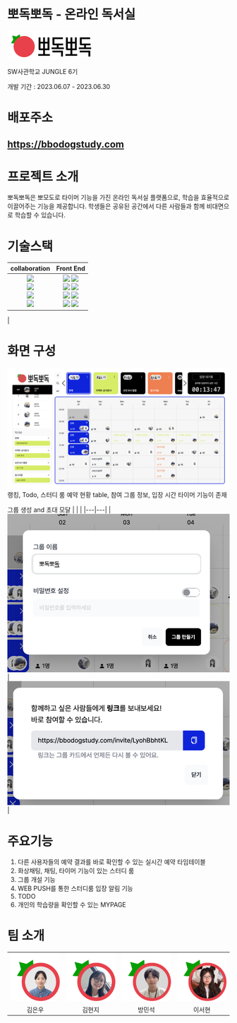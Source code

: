 # 뽀독뽀독 - 온라인 독서실

![뽀독뽀독 로고](bbodoglogo.png)

SW사관학교 JUNGLE 6기

개발 기간 : 2023.06.07 - 2023.06.30

# 배포주소

## https://bbodogstudy.com

# 프로젝트 소개

뽀독뽀독은 뽀모도로 타이머 기능을 가진 온라인 독서실 플랫폼으로, 학습을 효율적으로 이끌어주는 기능을 제공합니다. 학생들은 공유된 공간에서 다른 사람들과 함께 비대면으로 학습할 수 있습니다.

# 기술스택

|                                                                                                                                                                                                             collaboration                                                                                                                                                                                                             |                                                                                                                                                                                                                                                                                                                                                                                                                                             Front End                                                                                                                                                                                                                                                                                                                                                                                                                                             |
| :-----------------------------------------------------------------------------------------------------------------------------------------------------------------------------------------------------------------------------------------------------------------------------------------------------------------------------------------------------------------------------------------------------------------------------------: | :-----------------------------------------------------------------------------------------------------------------------------------------------------------------------------------------------------------------------------------------------------------------------------------------------------------------------------------------------------------------------------------------------------------------------------------------------------------------------------------------------------------------------------------------------------------------------------------------------------------------------------------------------------------------------------------------------------------------------------------------------------------------------------------------------------------------------------------------------------------------------------------------------: |
| <img src="https://img.shields.io/badge/Jira-0052CC?style=for-the-badge&logo=jira&logoColor=white"><br /><img src="https://img.shields.io/badge/notion-000000?style=for-the-badge&logo=notion&logoColor=white"><br /><img src="https://img.shields.io/badge/slack-4A154B?style=for-the-badge&logo=notion&logoColor=white"><br /><img src="https://img.shields.io/badge/github-181717?style=for-the-badge&logo=github&logoColor=white"> | <img src="https://img.shields.io/badge/typescript-3178C6?style=for-the-badge&logo=typescript&logoColor=white"> <img src="https://img.shields.io/badge/react-61DAFB?style=for-the-badge&logo=react&logoColor=white"><br /><img src="https://img.shields.io/badge/zustand-4D2B1A?style=for-the-badge&logo= &logoColor=white"> <img src="https://img.shields.io/badge/react query-FF4154?style=for-the-badge&logo=reactquery&logoColor=white"><br /><img src="https://img.shields.io/badge/tailwindcss-06B6D4?style=for-the-badge&logo=tailwindcss&logoColor=white"> <img src="https://img.shields.io/badge/vite-646CFF?style=for-the-badge&logo=vite&logoColor=white"><br /><img src="https://img.shields.io/badge/babel-F9DC3E?style=for-the-badge&logo=babel&logoColor=white"> <img src="https://img.shields.io/badge/react router-CA4245?style=for-the-badge&logo=react router&logoColor=white"> |

|

# 화면 구성

![mainpage](mainpage.png)
랭킹, Todo, 스터디 룸 예약 현황 table, 참여 그룹 정보, 입장 시간 타이머 기능이 존재

그룹 생성 and 초대 모달
| | |
|---|---|
|![그룹 생성 모달](groupMake.png)|![그룹 초대 모달](groupInvite.png)|

# 주요기능

1. 다른 사용자들의 예약 결과를 바로 확인할 수 있는 실시간 예약 타임테이블
2. 화상채팅, 채팅, 타이머 기능이 있는 스터디 룸
3. 그룹 개설 기능
4. WEB PUSH를 통한 스터디룸 입장 알림 기능
5. TODO
6. 개인의 학습량을 확인할 수 있는 MYPAGE

# 팀 소개

|                          |                           |                            |                            |
| :----------------------: | :-----------------------: | :------------------------: | :------------------------: |
| ![김은우](kimeunwoo.png) | ![김현지](kimhyeonji.png) | ![방민석](bangminseok.png) | ![이서현](leeseohyeon.png) |
|          김은우          |          김현지           |           방민석           |           이서현           |
